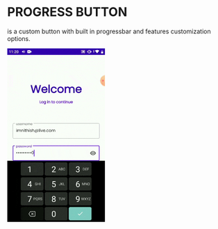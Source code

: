# PROGRESS BUTTON
is a custom button with built in progressbar and features customization options.


<img src="https://github.com/imnithish/progress_button/blob/master/progress_button_demo.gif" width="225"/>
